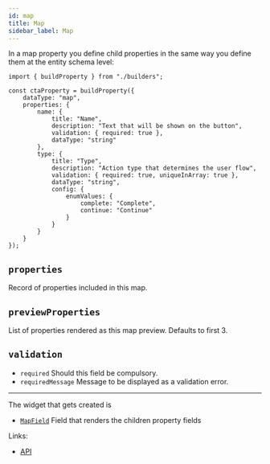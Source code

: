 ```yaml
---
id: map
title: Map
sidebar_label: Map
---
```


In a map property you define child properties in the same way you define them
at the entity schema level:

```tsx
import { buildProperty } from "./builders";

const ctaProperty = buildProperty({
    dataType: "map",
    properties: {
        name: {
            title: "Name",
            description: "Text that will be shown on the button",
            validation: { required: true },
            dataType: "string"
        },
        type: {
            title: "Type",
            description: "Action type that determines the user flow",
            validation: { required: true, uniqueInArray: true },
            dataType: "string",
            config: {
                enumValues: {
                    complete: "Complete",
                    continue: "Continue"
                }
            }
        }
    }
});
```

##  `properties`
Record of properties included in this map.

## `previewProperties`
List of properties rendered as this map preview. Defaults to first 3.

## `validation`

* `required` Should this field be compulsory.
* `requiredMessage` Message to be displayed as a validation error.

---

The widget that gets created is
- [`MapField`](api/functions/mapfield.md) Field that renders the children
property fields

Links:
- [API](api/interfaces/mapproperty.md)
